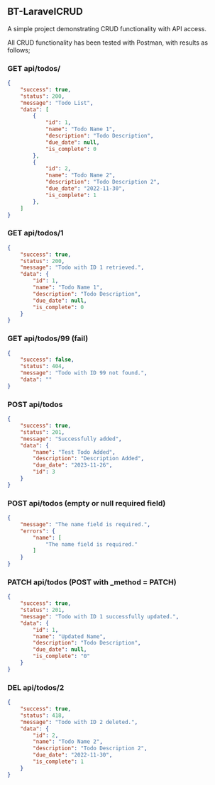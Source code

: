 ## BT-LaravelCRUD

A simple project demonstrating CRUD functionality with API access.

All CRUD functionality has been tested with Postman, with results as follows;

### GET api/todos/
```json
{
    "success": true,
    "status": 200,
    "message": "Todo List",
    "data": [
        {
            "id": 1,
            "name": "Todo Name 1",
            "description": "Todo Description",
            "due_date": null,
            "is_complete": 0
        },
        {
            "id": 2,
            "name": "Todo Name 2",
            "description": "Todo Description 2",
            "due_date": "2022-11-30",
            "is_complete": 1
        },
    ]
}
```

### GET api/todos/1
```json
{
    "success": true,
    "status": 200,
    "message": "Todo with ID 1 retrieved.",
    "data": {
        "id": 1,
        "name": "Todo Name 1",
        "description": "Todo Description",
        "due_date": null,
        "is_complete": 0
    }
}
```

### GET api/todos/99 (fail)
```json
{
    "success": false,
    "status": 404,
    "message": "Todo with ID 99 not found.",
    "data": ""
}
```

### POST api/todos
```json
{
    "success": true,
    "status": 201,
    "message": "Successfully added",
    "data": {
        "name": "Test Todo Added",
        "description": "Description Added",
        "due_date": "2023-11-26",
        "id": 3
    }
}
```

### POST api/todos (empty or null required field)
```json
{
    "message": "The name field is required.",
    "errors": {
        "name": [
            "The name field is required."
        ]
    }
}
```

### PATCH api/todos (POST with _method = PATCH)
```json
{
    "success": true,
    "status": 201,
    "message": "Todo with ID 1 successfully updated.",
    "data": {
        "id": 1,
        "name": "Updated Name",
        "description": "Todo Description",
        "due_date": null,
        "is_complete": "0"
    }
}
```

### DEL api/todos/2
```json
{
    "success": true,
    "status": 418,
    "message": "Todo with ID 2 deleted.",
    "data": {
        "id": 2,
        "name": "Todo Name 2",
        "description": "Todo Description 2",
        "due_date": "2022-11-30",
        "is_complete": 1
    }
}
